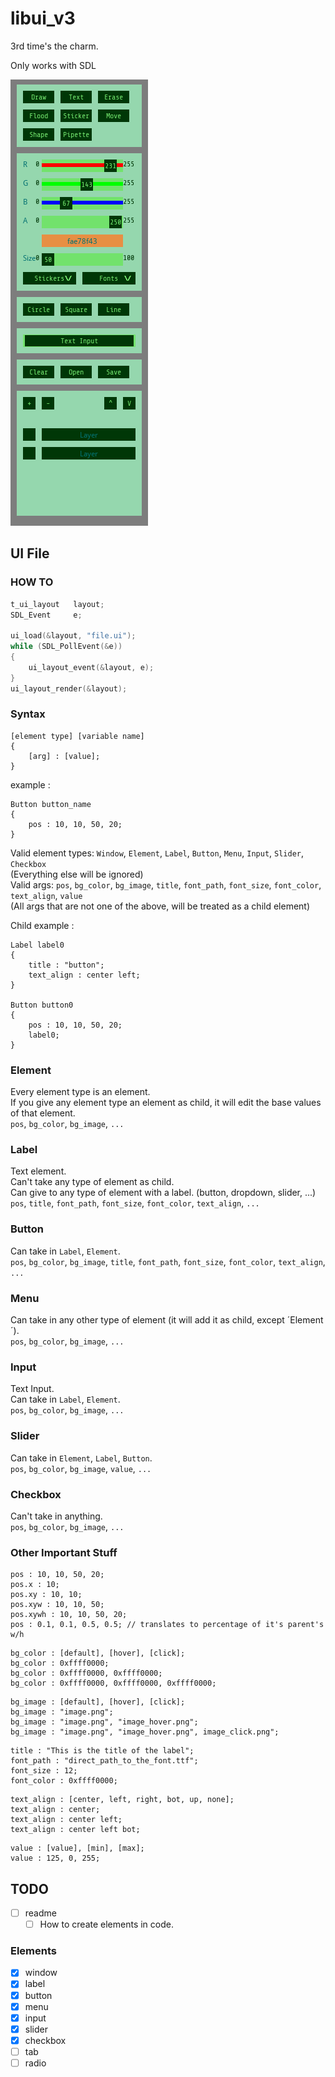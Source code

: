 # libui_v3
3rd time's the charm.

Only works with SDL

![alt text](https://github.com/J0NY97/libui_v3/blob/master/images/demo.PNG?raw=true)

## UI File
### HOW TO
```c
t_ui_layout   layout;
SDL_Event     e;

ui_load(&layout, "file.ui");
while (SDL_PollEvent(&e))
{
    ui_layout_event(&layout, e);
}
ui_layout_render(&layout);
```
### Syntax
```
[element type] [variable name]
{
    [arg] : [value];
}
```
example :
```
Button button_name
{
    pos : 10, 10, 50, 20;
}
```
Valid element types:
`Window`,
`Element`,
`Label`,
`Button`,
`Menu`,
`Input`,
`Slider`,
`Checkbox`  
(Everything else will be ignored)  
Valid args:
`pos`,
`bg_color`,
`bg_image`,
`title`,
`font_path`,
`font_size`,
`font_color`,
`text_align`,
`value`  
(All args that are not one of the above, will be treated as a child element)

Child example :
```
Label label0
{
    title : "button";
    text_align : center left;
}

Button button0
{
    pos : 10, 10, 50, 20;
    label0;
}
```
### Element
Every element type is an element.  
If you give any element type an element as child, it will edit the base values of that element.  
`pos`, `bg_color`, `bg_image`, `...`  
### Label
Text element.  
Can't take any type of element as child.  
Can give to any type of element with a label. (button, dropdown, slider, ...)  
`pos`, `title`, `font_path`, `font_size`, `font_color`, `text_align`, `...`  
### Button
Can take in `Label`, `Element`.  
`pos`, `bg_color`, `bg_image`, `title`, `font_path`, `font_size`, `font_color`, `text_align`, `...`  
### Menu
Can take in any other type of element (it will add it as child, except ´Element´).  
`pos`, `bg_color`, `bg_image`, `...`
### Input
Text Input.  
Can take in `Label`, `Element`.  
`pos`, `bg_color`, `bg_image`, `...`  
### Slider
Can take in `Element`, `Label`, `Button`.  
`pos`, `bg_color`, `bg_image`, `value`, `...`  
### Checkbox
Can't take in anything.  
`pos`, `bg_color`, `bg_image`, `...`  

### Other Important Stuff
```
pos : 10, 10, 50, 20;
pos.x : 10;
pos.xy : 10, 10;
pos.xyw : 10, 10, 50;
pos.xywh : 10, 10, 50, 20;
pos : 0.1, 0.1, 0.5, 0.5; // translates to percentage of it's parent's w/h
```
```
bg_color : [default], [hover], [click];
bg_color : 0xffff0000;
bg_color : 0xffff0000, 0xffff0000;
bg_color : 0xffff0000, 0xffff0000, 0xffff0000;
```
```
bg_image : [default], [hover], [click];
bg_image : "image.png";
bg_image : "image.png", "image_hover.png";
bg_image : "image.png", "image_hover.png", image_click.png";
```
```
title : "This is the title of the label";
font_path : "direct_path_to_the_font.ttf";
font_size : 12;
font_color : 0xffff0000;
```
```
text_align : [center, left, right, bot, up, none];
text_align : center;
text_align : center left;
text_align : center left bot;
```
```
value : [value], [min], [max];
value : 125, 0, 255;
```

## TODO
- [ ] readme
  - [ ] How to create elements in code.
### Elements
- [x] window
- [x] label
- [x] button
- [x] menu
- [x] input
- [x] slider
- [x] checkbox
- [ ] tab
- [ ] radio
